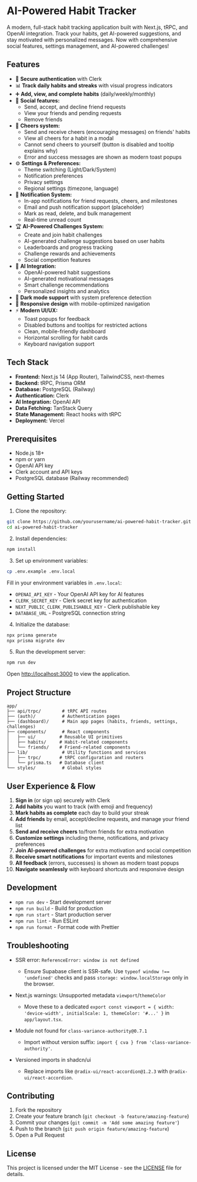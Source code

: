 # AI-Powered Habit Tracker

A modern, full-stack habit tracking application built with Next.js, tRPC, and OpenAI integration. Track your habits, get AI-powered suggestions, and stay motivated with personalized messages. Now with comprehensive social features, settings management, and AI-powered challenges!

## Features

- 🔐 **Secure authentication** with Clerk
- 📊 **Track daily habits and streaks** with visual progress indicators
- ➕ **Add, view, and complete habits** (daily/weekly/monthly)
- 👫 **Social features:**
  - Send, accept, and decline friend requests
  - View your friends and pending requests
  - Remove friends
- 🎉 **Cheers system:**
  - Send and receive cheers (encouraging messages) on friends' habits
  - View all cheers for a habit in a modal
  - Cannot send cheers to yourself (button is disabled and tooltip explains why)
  - Error and success messages are shown as modern toast popups
- ⚙️ **Settings & Preferences:**
  - Theme switching (Light/Dark/System)
  - Notification preferences
  - Privacy settings
  - Regional settings (timezone, language)
- 🔔 **Notification System:**
  - In-app notifications for friend requests, cheers, and milestones
  - Email and push notification support (placeholder)
  - Mark as read, delete, and bulk management
  - Real-time unread count
- 🏆 **AI-Powered Challenges System:**
  - Create and join habit challenges
  - AI-generated challenge suggestions based on user habits
  - Leaderboards and progress tracking
  - Challenge rewards and achievements
  - Social competition features
- 🤖 **AI Integration:**
  - OpenAI-powered habit suggestions
  - AI-generated motivational messages
  - Smart challenge recommendations
  - Personalized insights and analytics
- 🌙 **Dark mode support** with system preference detection
- 📱 **Responsive design** with mobile-optimized navigation
- ⚡ **Modern UI/UX:**
  - Toast popups for feedback
  - Disabled buttons and tooltips for restricted actions
  - Clean, mobile-friendly dashboard
  - Horizontal scrolling for habit cards
  - Keyboard navigation support

## Tech Stack

- **Frontend:** Next.js 14 (App Router), TailwindCSS, next-themes
- **Backend:** tRPC, Prisma ORM
- **Database:** PostgreSQL (Railway)
- **Authentication:** Clerk
- **AI Integration:** OpenAI API
- **Data Fetching:** TanStack Query
- **State Management:** React hooks with tRPC
- **Deployment:** Vercel

## Prerequisites

- Node.js 18+
- npm or yarn
- OpenAI API key
- Clerk account and API keys
- PostgreSQL database (Railway recommended)

## Getting Started

1. Clone the repository:

```bash
git clone https://github.com/yourusername/ai-powered-habit-tracker.git
cd ai-powered-habit-tracker
```

2. Install dependencies:

```bash
npm install
```

3. Set up environment variables:

```bash
cp .env.example .env.local
```

Fill in your environment variables in `.env.local`:

- `OPENAI_API_KEY` - Your OpenAI API key for AI features
- `CLERK_SECRET_KEY` - Clerk secret key for authentication
- `NEXT_PUBLIC_CLERK_PUBLISHABLE_KEY` - Clerk publishable key
- `DATABASE_URL` - PostgreSQL connection string

4. Initialize the database:

```bash
npx prisma generate
npx prisma migrate dev
```

5. Run the development server:

```bash
npm run dev
```

Open [http://localhost:3000](http://localhost:3000) to view the application.

## Project Structure

```
app/
├── api/trpc/        # tRPC API routes
├── (auth)/          # Authentication pages
├── (dashboard)/     # Main app pages (habits, friends, settings, challenges)
├── components/      # React components
│   ├── ui/         # Reusable UI primitives
│   ├── habits/     # Habit-related components
│   └── friends/    # Friend-related components
├── lib/             # Utility functions and services
│   ├── trpc/       # tRPC configuration and routers
│   └── prisma.ts   # Database client
└── styles/          # Global styles
```

## User Experience & Flow

1. **Sign in** (or sign up) securely with Clerk
2. **Add habits** you want to track (with emoji and frequency)
3. **Mark habits as complete** each day to build your streak
4. **Add friends** by email, accept/decline requests, and manage your friend list
5. **Send and receive cheers** to/from friends for extra motivation
6. **Customize settings** including theme, notifications, and privacy preferences
7. **Join AI-powered challenges** for extra motivation and social competition
8. **Receive smart notifications** for important events and milestones
9. **All feedback** (errors, successes) is shown as modern toast popups
10. **Navigate seamlessly** with keyboard shortcuts and responsive design

## Development

- `npm run dev` - Start development server
- `npm run build` - Build for production
- `npm run start` - Start production server
- `npm run lint` - Run ESLint
- `npm run format` - Format code with Prettier

## Troubleshooting

- SSR error: `ReferenceError: window is not defined`
  - Ensure Supabase client is SSR-safe. Use `typeof window !== 'undefined'` checks and pass `storage: window.localStorage` only in the browser.

- Next.js warnings: Unsupported metadata `viewport`/`themeColor`
  - Move these to a dedicated `export const viewport = { width: 'device-width', initialScale: 1, themeColor: '#...' }` in `app/layout.tsx`.

- Module not found for `class-variance-authority@0.7.1`
  - Import without version suffix: `import { cva } from 'class-variance-authority'`.

- Versioned imports in shadcn/ui
  - Replace imports like `@radix-ui/react-accordion@1.2.3` with `@radix-ui/react-accordion`.

## Contributing

1. Fork the repository
2. Create your feature branch (`git checkout -b feature/amazing-feature`)
3. Commit your changes (`git commit -m 'Add some amazing feature'`)
4. Push to the branch (`git push origin feature/amazing-feature`)
5. Open a Pull Request

## License

This project is licensed under the MIT License - see the [LICENSE](LICENSE) file for details.
